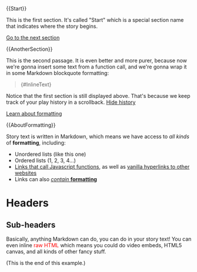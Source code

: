 {{Start}}

This is the first section. It's called "Start" which is a special section name that indicates where the story begins.

[Go to the next section]({@AnotherSection})

{{AnotherSection}}

This is the second passage. It is even better and more purer, because now we're gonna insert some text from a function call, and we're gonna wrap it in some Markdown blockquote formatting:

>{#InlineText}

Notice that the first section is still displayed above. That's because we keep track of your play history in a scrollback. [Hide history]({#ToggleHistory})

[Learn about formatting]({@AboutFormatting})

{{AboutFormatting}}

Story text is written in Markdown, which means we have access to *all kinds* of **formatting**, including:

- Unordered lists (like this one)
- Ordered lists (1, 2, 3, 4...)
- [Links that call Javascript functions]({#RaiseAlert}), as well as [vanilla hyperlinks to other websites](https://google.com)
- Links can also [*contain* **formatting**]({#RaiseAlert})

# Headers

## Sub-headers

Basically, anything Markdown can do, you can do in your story text! You can even inline <span style="color:#ff0000">raw HTML</span> which means you could do video embeds, HTML5 canvas, and all kinds of other fancy stuff.

(This is the end of this example.)
